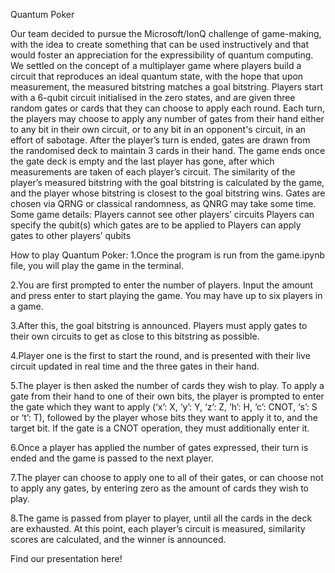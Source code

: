 Quantum Poker

Our team decided to pursue the Microsoft/IonQ challenge of game-making, with the idea to create something that can be used instructively and that would foster an appreciation for the expressibility of quantum computing. We settled on the concept of a multiplayer game where players build a circuit that reproduces an ideal quantum state, with the hope that upon measurement, the measured bitstring matches a goal bitstring.
Players start with a 6-qubit circuit initialised in the zero states, and are given three random gates or cards that they can choose to apply each round. Each turn, the players may choose to apply any number of gates from their hand either to any bit in their own circuit, or to any bit in an opponent's circuit, in an effort of sabotage. After the player’s turn is ended, gates are drawn from the randomised deck to maintain 3 cards in their hand. The game ends once the gate deck is empty and the last player has gone, after which measurements are taken of each player’s circuit. The similarity of the player’s measured bitstring with the goal bitstring is calculated by the game, and the player whose bitstring is closest to the goal bitstring wins. Gates are chosen via QRNG or classical randomness, as QNRG may take some time.
Some game details:
Players cannot see other players’ circuits 
Players can specify the qubit(s) which gates are to be applied to
Players can apply gates to other players’ qubits

How to play Quantum Poker:
1.Once the program is run from the game.ipynb file, you will play the game in the terminal.

2.You are first prompted to enter the number of players. Input the amount and press enter to start playing the game. You may have up to six players in a game.

3.After this, the goal bitstring is announced. Players must apply gates to their own circuits to get as close to this bitstring as possible.

4.Player one is the first to start the round, and is presented with their live circuit updated in real time and the three gates in their hand.

5.The player is then asked the number of cards they wish to play. To apply a gate from their hand to one of their own bits, the player is prompted to enter the gate which they want to apply (‘x’: X, ‘y’: Y, ‘z’: Z, ‘h’: H, ‘c’: CNOT, ‘s’: S or ‘t’: T), followed by the player whose bits they want to apply it to, and the target bit. If the gate is a CNOT operation, they must additionally enter it. 

6.Once a player has applied the number of gates expressed, their turn is ended and the game is passed to the next player.  

7.The player can choose to apply one to all of their gates, or can choose not to apply any gates, by entering zero as the amount of cards they wish to play. 

8.The game is passed from player to player, until all the cards in the deck are exhausted. At this point, each player’s circuit is measured, similarity scores are calculated, and the winner is announced. 

Find our presentation here! 

